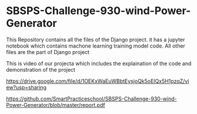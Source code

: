 # SBSPS-Challenge-930-wind-Power-Generator
This Repository contains all the files of the Django project. 
it has a jupyter notebook which contains machone learning training model code.
All other files are the part of Django project 

This is video of our projecta which includes the explaination of the code and demonstration of the project

https://drive.google.com/file/d/1OEKxWaEuWBbtEysjoQk5oEIQx5H1pzqZ/view?usp=sharing

https://github.com/SmartPracticeschool/SBSPS-Challenge-930-wind-Power-Generator/blob/master/report.pdf
